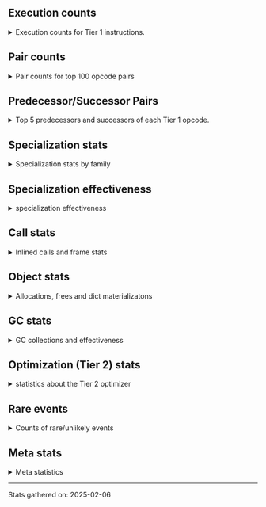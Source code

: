 ## Execution counts

<details>
<summary> Execution counts for Tier 1 instructions. </summary>


The "miss ratio" column shows the percentage of times the instruction
executed that it deoptimized. When this happens, the base unspecialized
instruction is not counted.

<table>
<thead>
<tr>
<th align="left">Name</th>
<th align="right">Base Count</th>
<th align="right">Head Count</th>
<th align="right">Change</th>
</tr>
</thead>
<tbody>
<tr>
<td align="left">BINARY_OP</td>
<td align="right">743,485</td>
<td align="right">932,516</td>
<td align="right">25.4%</td>
</tr>
<tr>
<td align="left">COMPARE_OP</td>
<td align="right">368,658</td>
<td align="right">371,594</td>
<td align="right">0.8%</td>
</tr>
<tr>
<td align="left">EXTENDED_ARG</td>
<td align="right">297,310</td>
<td align="right">299,625</td>
<td align="right">0.8%</td>
</tr>
<tr>
<td align="left">TO_BOOL_NONE</td>
<td align="right">545,920</td>
<td align="right">550,160</td>
<td align="right">0.8%</td>
</tr>
<tr>
<td align="left">STORE_SUBSCR</td>
<td align="right">107,386</td>
<td align="right">108,219</td>
<td align="right">0.8%</td>
</tr>
<tr>
<td align="left">LOAD_ATTR_METHOD_WITH_VALUES</td>
<td align="right">5,399,707</td>
<td align="right">5,441,574</td>
<td align="right">0.8%</td>
</tr>
<tr>
<td align="left">CALL_PY_EXACT_ARGS</td>
<td align="right">8,422,321</td>
<td align="right">8,487,624</td>
<td align="right">0.8%</td>
</tr>
<tr>
<td align="left">LOAD_ATTR_CLASS</td>
<td align="right">24,764</td>
<td align="right">24,956</td>
<td align="right">0.8%</td>
</tr>
<tr>
<td align="left">CALL_KW_PY</td>
<td align="right">528,302</td>
<td align="right">532,398</td>
<td align="right">0.8%</td>
</tr>
<tr>
<td align="left">CALL_KW_BOUND_METHOD</td>
<td align="right">57,784</td>
<td align="right">58,232</td>
<td align="right">0.8%</td>
</tr>
<tr>
<td align="left">CALL_KW_NON_PY</td>
<td align="right">288,923</td>
<td align="right">291,163</td>
<td align="right">0.8%</td>
</tr>
<tr>
<td align="left">LOAD_SUPER_ATTR_METHOD</td>
<td align="right">454,023</td>
<td align="right">457,543</td>
<td align="right">0.8%</td>
</tr>
<tr>
<td align="left">BINARY_OP_ADD_UNICODE</td>
<td align="right">1,469,389</td>
<td align="right">1,480,781</td>
<td align="right">0.8%</td>
</tr>
<tr>
<td align="left">CALL_BUILTIN_FAST</td>
<td align="right">1,931,670</td>
<td align="right">1,946,646</td>
<td align="right">0.8%</td>
</tr>
<tr>
<td align="left">BINARY_OP_INPLACE_ADD_UNICODE</td>
<td align="right">1,824,355</td>
<td align="right">1,838,499</td>
<td align="right">0.8%</td>
</tr>
<tr>
<td align="left">RAISE_VARARGS</td>
<td align="right">726,440</td>
<td align="right">732,072</td>
<td align="right">0.8%</td>
</tr>
<tr>
<td align="left">RERAISE</td>
<td align="right">619,125</td>
<td align="right">623,925</td>
<td align="right">0.8%</td>
</tr>
<tr>
<td align="left">DICT_MERGE</td>
<td align="right">478,790</td>
<td align="right">482,502</td>
<td align="right">0.8%</td>
</tr>
<tr>
<td align="left">IMPORT_NAME</td>
<td align="right">470,535</td>
<td align="right">474,183</td>
<td align="right">0.8%</td>
</tr>
<tr>
<td align="left">JUMP_BACKWARD_NO_INTERRUPT</td>
<td align="right">445,770</td>
<td align="right">449,226</td>
<td align="right">0.8%</td>
</tr>
<tr>
<td align="left">UNPACK_SEQUENCE_LIST</td>
<td align="right">148,590</td>
<td align="right">149,742</td>
<td align="right">0.8%</td>
</tr>
<tr>
<td align="left">LOAD_SUPER_ATTR_ATTR</td>
<td align="right">132,080</td>
<td align="right">133,104</td>
<td align="right">0.8%</td>
</tr>
<tr>
<td align="left">LIST_EXTEND</td>
<td align="right">123,825</td>
<td align="right">124,785</td>
<td align="right">0.8%</td>
</tr>
<tr>
<td align="left">IMPORT_FROM</td>
<td align="right">107,315</td>
<td align="right">108,147</td>
<td align="right">0.8%</td>
</tr>
<tr>
<td align="left">CALL_INTRINSIC_1</td>
<td align="right">82,550</td>
<td align="right">83,190</td>
<td align="right">0.8%</td>
</tr>
<tr>
<td align="left">FORMAT_SIMPLE</td>
<td align="right">66,040</td>
<td align="right">66,552</td>
<td align="right">0.8%</td>
</tr>
<tr>
<td align="left">CONVERT_VALUE</td>
<td align="right">66,040</td>
<td align="right">66,552</td>
<td align="right">0.8%</td>
</tr>
<tr>
<td align="left">CALL_BOUND_METHOD_GENERAL</td>
<td align="right">66,040</td>
<td align="right">66,552</td>
<td align="right">0.8%</td>
</tr>
<tr>
<td align="left">BUILD_STRING</td>
<td align="right">33,020</td>
<td align="right">33,276</td>
<td align="right">0.8%</td>
</tr>
<tr>
<td align="left">CALL_METHOD_DESCRIPTOR_FAST</td>
<td align="right">6,876,418</td>
<td align="right">6,929,730</td>
<td align="right">0.8%</td>
</tr>
<tr>
<td align="left">STORE_SUBSCR_DICT</td>
<td align="right">1,964,691</td>
<td align="right">1,979,923</td>
<td align="right">0.8%</td>
</tr>
<tr>
<td align="left">CALL_METHOD_DESCRIPTOR_FAST_WITH_KEYWORDS</td>
<td align="right">1,436,371</td>
<td align="right">1,447,507</td>
<td align="right">0.8%</td>
</tr>
<tr>
<td align="left">BUILD_MAP</td>
<td align="right">2,666,369</td>
<td align="right">2,687,041</td>
<td align="right">0.8%</td>
</tr>
<tr>
<td align="left">FOR_ITER_TUPLE</td>
<td align="right">2,583,819</td>
<td align="right">2,603,851</td>
<td align="right">0.8%</td>
</tr>
<tr>
<td align="left">CHECK_EXC_MATCH</td>
<td align="right">1,923,419</td>
<td align="right">1,938,331</td>
<td align="right">0.8%</td>
</tr>
<tr>
<td align="left">POP_EXCEPT</td>
<td align="right">1,923,419</td>
<td align="right">1,938,331</td>
<td align="right">0.8%</td>
</tr>
<tr>
<td align="left">PUSH_EXC_INFO</td>
<td align="right">1,923,419</td>
<td align="right">1,938,331</td>
<td align="right">0.8%</td>
</tr>
<tr>
<td align="left">SWAP</td>
<td align="right">1,370,333</td>
<td align="right">1,380,957</td>
<td align="right">0.8%</td>
</tr>
<tr>
<td align="left">CONTAINS_OP_DICT</td>
<td align="right">891,542</td>
<td align="right">898,454</td>
<td align="right">0.8%</td>
</tr>
<tr>
<td align="left">LOAD_FAST_AND_CLEAR</td>
<td align="right">363,221</td>
<td align="right">366,037</td>
<td align="right">0.8%</td>
</tr>
<tr>
<td align="left">CALL_TYPE_1</td>
<td align="right">561,343</td>
<td align="right">565,695</td>
<td align="right">0.8%</td>
</tr>
<tr>
<td align="left">BINARY_SLICE</td>
<td align="right">1,213,493</td>
<td align="right">1,222,901</td>
<td align="right">0.8%</td>
</tr>
<tr>
<td align="left">CALL_BUILTIN_FAST_WITH_KEYWORDS</td>
<td align="right">2,509,538</td>
<td align="right">2,528,994</td>
<td align="right">0.8%</td>
</tr>
<tr>
<td align="left">CALL_LIST_APPEND</td>
<td align="right">2,261,887</td>
<td align="right">2,279,423</td>
<td align="right">0.8%</td>
</tr>
<tr>
<td align="left">BUILD_LIST</td>
<td align="right">3,087,399</td>
<td align="right">3,111,335</td>
<td align="right">0.8%</td>
</tr>
<tr>
<td align="left">TO_BOOL_LIST</td>
<td align="right">1,840,885</td>
<td align="right">1,855,157</td>
<td align="right">0.8%</td>
</tr>
<tr>
<td align="left">FOR_ITER_LIST</td>
<td align="right">4,977,820</td>
<td align="right">5,016,412</td>
<td align="right">0.8%</td>
</tr>
<tr>
<td align="left">UNARY_INVERT</td>
<td align="right">536,581</td>
<td align="right">540,741</td>
<td align="right">0.8%</td>
</tr>
<tr>
<td align="left">LOAD_ATTR_METHOD_NO_DICT</td>
<td align="right">12,333,130</td>
<td align="right">12,428,746</td>
<td align="right">0.8%</td>
</tr>
<tr>
<td align="left">POP_JUMP_IF_TRUE</td>
<td align="right">9,526,401</td>
<td align="right">9,600,257</td>
<td align="right">0.8%</td>
</tr>
<tr>
<td align="left">LOAD_DEREF</td>
<td align="right">5,027,366</td>
<td align="right">5,066,342</td>
<td align="right">0.8%</td>
</tr>
<tr>
<td align="left">LOAD_ATTR_SLOT</td>
<td align="right">445,778</td>
<td align="right">449,234</td>
<td align="right">0.8%</td>
</tr>
<tr>
<td align="left">LIST_APPEND</td>
<td align="right">421,013</td>
<td align="right">424,277</td>
<td align="right">0.8%</td>
</tr>
<tr>
<td align="left">TO_BOOL_BOOL</td>
<td align="right">7,743,358</td>
<td align="right">7,803,390</td>
<td align="right">0.8%</td>
</tr>
<tr>
<td align="left">JUMP_BACKWARD_NO_JIT</td>
<td align="right">6,653,675</td>
<td align="right">6,705,259</td>
<td align="right">0.8%</td>
</tr>
<tr>
<td align="left">LOAD_GLOBAL_BUILTIN</td>
<td align="right">13,059,715</td>
<td align="right">13,160,963</td>
<td align="right">0.8%</td>
</tr>
<tr>
<td align="left">LOAD_CONST_MORTAL</td>
<td align="right">3,731,360</td>
<td align="right">3,760,288</td>
<td align="right">0.8%</td>
</tr>
<tr>
<td align="left">BINARY_OP_EXTEND</td>
<td align="right">2,360,994</td>
<td align="right">2,379,298</td>
<td align="right">0.8%</td>
</tr>
<tr>
<td align="left">TO_BOOL_INT</td>
<td align="right">2,443,548</td>
<td align="right">2,462,492</td>
<td align="right">0.8%</td>
</tr>
<tr>
<td align="left">COPY</td>
<td align="right">998,883</td>
<td align="right">1,006,627</td>
<td align="right">0.8%</td>
</tr>
<tr>
<td align="left">GET_ITER</td>
<td align="right">3,673,582</td>
<td align="right">3,702,062</td>
<td align="right">0.8%</td>
</tr>
<tr>
<td align="left">CONTAINS_OP</td>
<td align="right">2,370,289</td>
<td align="right">2,388,665</td>
<td align="right">0.8%</td>
</tr>
<tr>
<td align="left">POP_JUMP_IF_NONE</td>
<td align="right">850,291</td>
<td align="right">856,883</td>
<td align="right">0.8%</td>
</tr>
<tr>
<td align="left">CALL_ISINSTANCE</td>
<td align="right">2,039,049</td>
<td align="right">2,054,857</td>
<td align="right">0.8%</td>
</tr>
<tr>
<td align="left">LOAD_FAST_LOAD_FAST</td>
<td align="right">16,469,292</td>
<td align="right">16,596,972</td>
<td align="right">0.8%</td>
</tr>
<tr>
<td align="left">INTERPRETER_EXIT</td>
<td align="right">998,890</td>
<td align="right">1,006,634</td>
<td align="right">0.8%</td>
</tr>
<tr>
<td align="left">LOAD_ATTR_MODULE</td>
<td align="right">6,158,447</td>
<td align="right">6,206,191</td>
<td align="right">0.8%</td>
</tr>
<tr>
<td align="left">NOP</td>
<td align="right">3,995,563</td>
<td align="right">4,026,539</td>
<td align="right">0.8%</td>
</tr>
<tr>
<td align="left">LOAD_FAST</td>
<td align="right">85,004,881</td>
<td align="right">85,663,889</td>
<td align="right">0.8%</td>
</tr>
<tr>
<td align="left">POP_JUMP_IF_FALSE</td>
<td align="right">16,617,944</td>
<td align="right">16,746,776</td>
<td align="right">0.8%</td>
</tr>
<tr>
<td align="left">STORE_FAST_LOAD_FAST</td>
<td align="right">206,383</td>
<td align="right">207,983</td>
<td align="right">0.8%</td>
</tr>
<tr>
<td align="left">COPY_FREE_VARS</td>
<td align="right">1,799,661</td>
<td align="right">1,813,613</td>
<td align="right">0.8%</td>
</tr>
<tr>
<td align="left">UNPACK_SEQUENCE_TUPLE</td>
<td align="right">247,660</td>
<td align="right">249,580</td>
<td align="right">0.8%</td>
</tr>
<tr>
<td align="left">CALL_PY_GENERAL</td>
<td align="right">1,783,155</td>
<td align="right">1,796,979</td>
<td align="right">0.8%</td>
</tr>
<tr>
<td align="left">LOAD_CONST_IMMORTAL</td>
<td align="right">20,093,564</td>
<td align="right">20,249,340</td>
<td align="right">0.8%</td>
</tr>
<tr>
<td align="left">LOAD_GLOBAL_MODULE</td>
<td align="right">13,101,345</td>
<td align="right">13,202,913</td>
<td align="right">0.8%</td>
</tr>
<tr>
<td align="left">COMPARE_OP_INT</td>
<td align="right">2,096,876</td>
<td align="right">2,113,132</td>
<td align="right">0.8%</td>
</tr>
<tr>
<td align="left">RESUME_CHECK</td>
<td align="right">12,944,498</td>
<td align="right">13,044,850</td>
<td align="right">0.8%</td>
</tr>
<tr>
<td align="left">STORE_FAST</td>
<td align="right">27,490,576</td>
<td align="right">27,703,696</td>
<td align="right">0.8%</td>
</tr>
<tr>
<td align="left">POP_JUMP_IF_NOT_NONE</td>
<td align="right">1,989,562</td>
<td align="right">2,004,986</td>
<td align="right">0.8%</td>
</tr>
<tr>
<td align="left">BINARY_OP_MULTIPLY_INT</td>
<td align="right">148,598</td>
<td align="right">149,750</td>
<td align="right">0.8%</td>
</tr>
<tr>
<td align="left">RETURN_VALUE</td>
<td align="right">12,391,438</td>
<td align="right">12,487,502</td>
<td align="right">0.8%</td>
</tr>
<tr>
<td align="left">POP_ITER</td>
<td align="right">3,046,268</td>
<td align="right">3,069,884</td>
<td align="right">0.8%</td>
</tr>
<tr>
<td align="left">LOAD_SMALL_INT</td>
<td align="right">6,249,409</td>
<td align="right">6,297,857</td>
<td align="right">0.8%</td>
</tr>
<tr>
<td align="left">MAKE_CELL</td>
<td align="right">1,139,261</td>
<td align="right">1,148,093</td>
<td align="right">0.8%</td>
</tr>
<tr>
<td align="left">EXIT_INIT_CHECK</td>
<td align="right">173,366</td>
<td align="right">174,710</td>
<td align="right">0.8%</td>
</tr>
<tr>
<td align="left">CALL_ALLOC_AND_ENTER_INIT</td>
<td align="right">173,366</td>
<td align="right">174,710</td>
<td align="right">0.8%</td>
</tr>
<tr>
<td align="left">POP_TOP</td>
<td align="right">7,141,070</td>
<td align="right">7,196,430</td>
<td align="right">0.8%</td>
</tr>
<tr>
<td align="left">BINARY_OP_ADD_INT</td>
<td align="right">627,428</td>
<td align="right">632,292</td>
<td align="right">0.8%</td>
</tr>
<tr>
<td align="left">CALL_METHOD_DESCRIPTOR_O</td>
<td align="right">875,100</td>
<td align="right">881,884</td>
<td align="right">0.8%</td>
</tr>
<tr>
<td align="left">STORE_DEREF</td>
<td align="right">883,356</td>
<td align="right">890,204</td>
<td align="right">0.8%</td>
</tr>
<tr>
<td align="left">BUILD_TUPLE</td>
<td align="right">2,377,634</td>
<td align="right">2,396,066</td>
<td align="right">0.8%</td>
</tr>
<tr>
<td align="left">LOAD_ATTR_INSTANCE_VALUE</td>
<td align="right">15,246,166</td>
<td align="right">15,364,358</td>
<td align="right">0.8%</td>
</tr>
<tr>
<td align="left">CONTAINS_OP_SET</td>
<td align="right">404,529</td>
<td align="right">407,665</td>
<td align="right">0.8%</td>
</tr>
<tr>
<td align="left">CALL_LEN</td>
<td align="right">924,641</td>
<td align="right">931,809</td>
<td align="right">0.8%</td>
</tr>
<tr>
<td align="left">JUMP_FORWARD</td>
<td align="right">1,296,149</td>
<td align="right">1,306,197</td>
<td align="right">0.8%</td>
</tr>
<tr>
<td align="left">FOR_ITER_RANGE</td>
<td align="right">908,139</td>
<td align="right">915,179</td>
<td align="right">0.8%</td>
</tr>
<tr>
<td align="left">CALL_METHOD_DESCRIPTOR_NOARGS</td>
<td align="right">619,196</td>
<td align="right">623,996</td>
<td align="right">0.8%</td>
</tr>
<tr>
<td align="left">STORE_FAST_STORE_FAST</td>
<td align="right">1,263,160</td>
<td align="right">1,272,952</td>
<td align="right">0.8%</td>
</tr>
<tr>
<td align="left">PUSH_NULL</td>
<td align="right">4,879,353</td>
<td align="right">4,917,177</td>
<td align="right">0.8%</td>
</tr>
<tr>
<td align="left">BINARY_OP_SUBTRACT_INT</td>
<td align="right">297,220</td>
<td align="right">299,524</td>
<td align="right">0.8%</td>
</tr>
<tr>
<td align="left">FOR_ITER</td>
<td align="right">1,387,427</td>
<td align="right">1,398,182</td>
<td align="right">0.8%</td>
</tr>
<tr>
<td align="left">CALL_FUNCTION_EX</td>
<td align="right">487,116</td>
<td align="right">490,892</td>
<td align="right">0.8%</td>
</tr>
<tr>
<td align="left">CALL_BUILTIN_O</td>
<td align="right">495,375</td>
<td align="right">499,215</td>
<td align="right">0.8%</td>
</tr>
<tr>
<td align="left">UNPACK_SEQUENCE_TWO_TUPLE</td>
<td align="right">759,591</td>
<td align="right">765,479</td>
<td align="right">0.8%</td>
</tr>
<tr>
<td align="left">STORE_ATTR_INSTANCE_VALUE</td>
<td align="right">6,999,774</td>
<td align="right">7,054,033</td>
<td align="right">0.8%</td>
</tr>
<tr>
<td align="left">SET_FUNCTION_ATTRIBUTE</td>
<td align="right">388,056</td>
<td align="right">391,064</td>
<td align="right">0.8%</td>
</tr>
<tr>
<td align="left">IS_OP</td>
<td align="right">1,032,064</td>
<td align="right">1,040,064</td>
<td align="right">0.8%</td>
</tr>
<tr>
<td align="left">MAKE_FUNCTION</td>
<td align="right">338,526</td>
<td align="right">341,150</td>
<td align="right">0.8%</td>
</tr>
<tr>
<td align="left">CALL_BOUND_METHOD_EXACT_ARGS</td>
<td align="right">189,909</td>
<td align="right">191,381</td>
<td align="right">0.8%</td>
</tr>
<tr>
<td align="left">CALL_NON_PY_GENERAL</td>
<td align="right">1,304,639</td>
<td align="right">1,314,751</td>
<td align="right">0.8%</td>
</tr>
<tr>
<td align="left">TO_BOOL_STR</td>
<td align="right">2,577,854</td>
<td align="right">2,597,831</td>
<td align="right">0.8%</td>
</tr>
<tr>
<td align="left">LOAD_ATTR</td>
<td align="right">1,242,372</td>
<td align="right">1,251,996</td>
<td align="right">0.8%</td>
</tr>
<tr>
<td align="left">CALL_BUILTIN_CLASS</td>
<td align="right">1,494,231</td>
<td align="right">1,505,806</td>
<td align="right">0.8%</td>
</tr>
<tr>
<td align="left">TO_BOOL</td>
<td align="right">239,760</td>
<td align="right">241,616</td>
<td align="right">0.8%</td>
</tr>
<tr>
<td align="left">COMPARE_OP_STR</td>
<td align="right">1,689,402</td>
<td align="right">1,702,428</td>
<td align="right">0.8%</td>
</tr>
<tr>
<td align="left">BINARY_SUBSCR_DICT</td>
<td align="right">2,047,245</td>
<td align="right"></td>
<td align="right"></td>
</tr>
<tr>
<td align="left">BINARY_SUBSCR_STR_INT</td>
<td align="right">899,829</td>
<td align="right"></td>
<td align="right"></td>
</tr>
<tr>
<td align="left">BINARY_SUBSCR_GETITEM</td>
<td align="right">726,468</td>
<td align="right"></td>
<td align="right"></td>
</tr>
<tr>
<td align="left">BINARY_SUBSCR_LIST_INT</td>
<td align="right">272,461</td>
<td align="right"></td>
<td align="right"></td>
</tr>
<tr>
<td align="left">BINARY_SUBSCR</td>
<td align="right">181,860</td>
<td align="right"></td>
<td align="right"></td>
</tr>
<tr>
<td align="left">BINARY_SUBSCR_TUPLE_INT</td>
<td align="right">82,668</td>
<td align="right"></td>
<td align="right"></td>
</tr>
<tr>
<td align="left">CALL</td>
<td align="right">437</td>
<td align="right">437</td>
<td align="right">0.0%</td>
</tr>
<tr>
<td align="left">LOAD_GLOBAL</td>
<td align="right">194</td>
<td align="right">194</td>
<td align="right">0.0%</td>
</tr>
<tr>
<td align="left">LOAD_CONST</td>
<td align="right">136</td>
<td align="right">136</td>
<td align="right">0.0%</td>
</tr>
<tr>
<td align="left">BINARY_OP_SUBTRACT_FLOAT</td>
<td align="right">69</td>
<td align="right">69</td>
<td align="right">0.0%</td>
</tr>
<tr>
<td align="left">CALL_KW</td>
<td align="right">47</td>
<td align="right">47</td>
<td align="right">0.0%</td>
</tr>
<tr>
<td align="left">UNPACK_SEQUENCE</td>
<td align="right">36</td>
<td align="right">36</td>
<td align="right">0.0%</td>
</tr>
<tr>
<td align="left">STORE_ATTR</td>
<td align="right">34</td>
<td align="right">34</td>
<td align="right">0.0%</td>
</tr>
<tr>
<td align="left">RESUME</td>
<td align="right">20</td>
<td align="right">20</td>
<td align="right">0.0%</td>
</tr>
<tr>
<td align="left">JUMP_BACKWARD</td>
<td align="right">15</td>
<td align="right">15</td>
<td align="right">0.0%</td>
</tr>
<tr>
<td align="left">STORE_SUBSCR_LIST_INT</td>
<td align="right">10</td>
<td align="right">10</td>
<td align="right">0.0%</td>
</tr>
<tr>
<td align="left">LOAD_ATTR_PROPERTY</td>
<td align="right">8</td>
<td align="right">8</td>
<td align="right">0.0%</td>
</tr>
<tr>
<td align="left">LOAD_SUPER_ATTR</td>
<td align="right">7</td>
<td align="right">7</td>
<td align="right">0.0%</td>
</tr>
<tr>
<td align="left">UNARY_NOT</td>
<td align="right">6</td>
<td align="right">6</td>
<td align="right">0.0%</td>
</tr>
<tr>
<td align="left">LOAD_ATTR_CLASS_WITH_METACLASS_CHECK</td>
<td align="right">6</td>
<td align="right">6</td>
<td align="right">0.0%</td>
</tr>
<tr>
<td align="left">CALL_TUPLE_1</td>
<td align="right">2</td>
<td align="right">2</td>
<td align="right">0.0%</td>
</tr>
<tr>
<td align="left">UNARY_NEGATIVE</td>
<td align="right">1</td>
<td align="right">1</td>
<td align="right">0.0%</td>
</tr>
<tr>
<td align="left">BINARY_OP_SUBSCR_DICT</td>
<td align="right"></td>
<td align="right">2,063,117</td>
<td align="right"></td>
</tr>
<tr>
<td align="left">BINARY_OP_SUBSCR_STR_INT</td>
<td align="right"></td>
<td align="right">906,805</td>
<td align="right"></td>
</tr>
<tr>
<td align="left">BINARY_OP_SUBSCR_GETITEM</td>
<td align="right"></td>
<td align="right">732,100</td>
<td align="right"></td>
</tr>
<tr>
<td align="left">BINARY_OP_SUBSCR_LIST_INT</td>
<td align="right"></td>
<td align="right">274,573</td>
<td align="right"></td>
</tr>
<tr>
<td align="left">BINARY_OP_SUBSCR_TUPLE_INT</td>
<td align="right"></td>
<td align="right">83,308</td>
<td align="right"></td>
</tr>
</tbody>
</table>


</details>

## Pair counts

<details>
<summary> Pair counts for top 100 opcode pairs </summary>


Pairs of specialized operations that deoptimize and are then followed by
the corresponding unspecialized instruction are not counted as pairs.

Not included in comparative output.


</details>

## Predecessor/Successor Pairs

<details>
<summary> Top 5 predecessors and successors of each Tier 1 opcode. </summary>


This does not include the unspecialized instructions that occur after a
specialized instruction deoptimizes.

Not included in comparative output.


</details>

## Specialization stats

<details>
<summary> Specialization stats by family </summary>

### BINARY_OP

<details>
<summary> specialization stats for BINARY_OP family </summary>

<table>
<thead>
<tr>
<th align="left">Kind</th>
<th align="right">Base Count</th>
<th align="right">Base Ratio</th>
<th align="right">Head Count</th>
<th align="right">Head Ratio</th>
<th align="right">Change</th>
</tr>
</thead>
<tbody>
<tr>
<td align="left">
hit
<details>
<summary>ⓘ</summary>

Specialized instructions that complete.
</details>
</td>
<td align="right">6,728,053</td>
<td align="right">90.0%</td>
<td align="right">10,840,108</td>
<td align="right">92.1%</td>
<td align="right">61.1%</td>
</tr>
<tr>
<td align="left">
deferred
<details>
<summary>ⓘ</summary>

Lists the number of "deferred" (i.e. not specialized) instructions executed.
</details>
</td>
<td align="right">742,960</td>
<td align="right">9.9%</td>
<td align="right">931,758</td>
<td align="right">7.9%</td>
<td align="right">25.4%</td>
</tr>
<tr>
<td align="left">
miss
<details>
<summary>ⓘ</summary>

Specialized instructions that deopt.
</details>
</td>
<td align="right"></td>
<td align="right"></td>
<td align="right">8</td>
<td align="right">0.0%</td>
<td align="right"></td>
</tr>
</tbody>
</table>

<table>
<thead>
<tr>
<th align="left">Success</th>
<th align="right">Base Count</th>
<th align="right">Base Ratio</th>
<th align="right">Head Count</th>
<th align="right">Head Ratio</th>
<th align="right">Change</th>
</tr>
</thead>
<tbody>
<tr>
<td align="left">Success</td>
<td align="right">28</td>
<td align="right">5.3%</td>
<td align="right">60</td>
<td align="right">7.9%</td>
<td align="right">114.3%</td>
</tr>
<tr>
<td align="left">Failure</td>
<td align="right">497</td>
<td align="right">94.7%</td>
<td align="right">698</td>
<td align="right">92.1%</td>
<td align="right">40.4%</td>
</tr>
</tbody>
</table>

<table>
<thead>
<tr>
<th align="left">Failure kind</th>
<th align="right">Base Count</th>
<th align="right">Base Ratio</th>
<th align="right">Head Count</th>
<th align="right">Head Ratio</th>
<th align="right">Change</th>
</tr>
</thead>
<tbody>
<tr>
<td align="left">multiply different types</td>
<td align="right">96</td>
<td align="right">19.3%</td>
<td align="right">97</td>
<td align="right">13.9%</td>
<td align="right">1.0%</td>
</tr>
<tr>
<td align="left">remainder</td>
<td align="right">401</td>
<td align="right">80.7%</td>
<td align="right">402</td>
<td align="right">57.6%</td>
<td align="right">0.2%</td>
</tr>
<tr>
<td align="left">subscr list slice</td>
<td align="right"></td>
<td align="right"></td>
<td align="right">101</td>
<td align="right">14.5%</td>
<td align="right"></td>
</tr>
<tr>
<td align="left">subscr string slice</td>
<td align="right"></td>
<td align="right"></td>
<td align="right">98</td>
<td align="right">14.0%</td>
<td align="right"></td>
</tr>
</tbody>
</table>


</details>

### BINARY_SLICE

<details>
<summary> specialization stats for BINARY_SLICE family </summary>

<table>
<thead>
<tr>
<th align="left">Kind</th>
<th align="right">Base Count</th>
<th align="right">Base Ratio</th>
<th align="right">Head Count</th>
<th align="right">Head Ratio</th>
<th align="right">Change</th>
</tr>
</thead>
<tbody>
<tr>
<td align="left">
deferred
<details>
<summary>ⓘ</summary>

Lists the number of "deferred" (i.e. not specialized) instructions executed.
</details>
</td>
<td align="right">1,213,493</td>
<td align="right">100.0%</td>
<td align="right">1,222,901</td>
<td align="right">100.0%</td>
<td align="right">0.8%</td>
</tr>
</tbody>
</table>


</details>

### CALL

<details>
<summary> specialization stats for CALL family </summary>

<table>
<thead>
<tr>
<th align="left">Kind</th>
<th align="right">Base Count</th>
<th align="right">Base Ratio</th>
<th align="right">Head Count</th>
<th align="right">Head Ratio</th>
<th align="right">Change</th>
</tr>
</thead>
<tbody>
<tr>
<td align="left">
hit
<details>
<summary>ⓘ</summary>

Specialized instructions that complete.
</details>
</td>
<td align="right">30,902,195</td>
<td align="right">99.7%</td>
<td align="right">31,141,777</td>
<td align="right">99.7%</td>
<td align="right">0.8%</td>
</tr>
<tr>
<td align="left">
miss
<details>
<summary>ⓘ</summary>

Specialized instructions that deopt.
</details>
</td>
<td align="right">98,131</td>
<td align="right">0.3%</td>
<td align="right">98,883</td>
<td align="right">0.3%</td>
<td align="right">0.8%</td>
</tr>
<tr>
<td align="left">
deferred
<details>
<summary>ⓘ</summary>

Lists the number of "deferred" (i.e. not specialized) instructions executed.
</details>
</td>
<td align="right">96,350</td>
<td align="right">0.3%</td>
<td align="right">97,088</td>
<td align="right">0.3%</td>
<td align="right">0.8%</td>
</tr>
</tbody>
</table>

<table>
<thead>
<tr>
<th align="left">Success</th>
<th align="right">Base Count</th>
<th align="right">Base Ratio</th>
<th align="right">Head Count</th>
<th align="right">Head Ratio</th>
<th align="right">Change</th>
</tr>
</thead>
<tbody>
<tr>
<td align="left">Success</td>
<td align="right">2,218</td>
<td align="right">100.0%</td>
<td align="right">2,232</td>
<td align="right">100.0%</td>
<td align="right">0.6%</td>
</tr>
<tr>
<td align="left">Failure</td>
<td align="right">0</td>
<td align="right">0.0%</td>
<td align="right">0</td>
<td align="right">0.0%</td>
<td align="right"></td>
</tr>
</tbody>
</table>

<table>
<thead>
<tr>
<th align="left">Failure kind</th>
<th align="right">Base Count</th>
<th align="right">Base Ratio</th>
<th align="right">Head Count</th>
<th align="right">Head Ratio</th>
<th align="right">Change</th>
</tr>
</thead>
<tbody>
<tr>
<td align="left">init not simple</td>
<td align="right">1</td>
<td align="right">1 / 0 !!</td>
<td align="right">1</td>
<td align="right">1 / 0 !!</td>
<td align="right">0.0%</td>
</tr>
</tbody>
</table>


</details>

### CALL_KW

<details>
<summary> specialization stats for CALL_KW family </summary>

<table>
<thead>
<tr>
<th align="left">Kind</th>
<th align="right">Base Count</th>
<th align="right">Base Ratio</th>
<th align="right">Head Count</th>
<th align="right">Head Ratio</th>
<th align="right">Change</th>
</tr>
</thead>
<tbody>
<tr>
<td align="left">
deferred
<details>
<summary>ⓘ</summary>

Lists the number of "deferred" (i.e. not specialized) instructions executed.
</details>
</td>
<td align="right">21</td>
<td align="right">44.7%</td>
<td align="right">21</td>
<td align="right">44.7%</td>
<td align="right">0.0%</td>
</tr>
</tbody>
</table>

<table>
<thead>
<tr>
<th align="left">Success</th>
<th align="right">Base Count</th>
<th align="right">Base Ratio</th>
<th align="right">Head Count</th>
<th align="right">Head Ratio</th>
<th align="right">Change</th>
</tr>
</thead>
<tbody>
<tr>
<td align="left">Success</td>
<td align="right">26</td>
<td align="right">100.0%</td>
<td align="right">26</td>
<td align="right">100.0%</td>
<td align="right">0.0%</td>
</tr>
<tr>
<td align="left">Failure</td>
<td align="right">0</td>
<td align="right">0.0%</td>
<td align="right">0</td>
<td align="right">0.0%</td>
<td align="right"></td>
</tr>
</tbody>
</table>


</details>

### COMPARE_OP

<details>
<summary> specialization stats for COMPARE_OP family </summary>

<table>
<thead>
<tr>
<th align="left">Kind</th>
<th align="right">Base Count</th>
<th align="right">Base Ratio</th>
<th align="right">Head Count</th>
<th align="right">Head Ratio</th>
<th align="right">Change</th>
</tr>
</thead>
<tbody>
<tr>
<td align="left">
deferred
<details>
<summary>ⓘ</summary>

Lists the number of "deferred" (i.e. not specialized) instructions executed.
</details>
</td>
<td align="right">354,347</td>
<td align="right">8.5%</td>
<td align="right">357,168</td>
<td align="right">8.5%</td>
<td align="right">0.8%</td>
</tr>
<tr>
<td align="left">
hit
<details>
<summary>ⓘ</summary>

Specialized instructions that complete.
</details>
</td>
<td align="right">3,534,594</td>
<td align="right">85.1%</td>
<td align="right">3,561,975</td>
<td align="right">85.1%</td>
<td align="right">0.8%</td>
</tr>
<tr>
<td align="left">
miss
<details>
<summary>ⓘ</summary>

Specialized instructions that deopt.
</details>
</td>
<td align="right">251,684</td>
<td align="right">6.1%</td>
<td align="right">253,585</td>
<td align="right">6.1%</td>
<td align="right">0.8%</td>
</tr>
</tbody>
</table>

<table>
<thead>
<tr>
<th align="left">Success</th>
<th align="right">Base Count</th>
<th align="right">Base Ratio</th>
<th align="right">Head Count</th>
<th align="right">Head Ratio</th>
<th align="right">Change</th>
</tr>
</thead>
<tbody>
<tr>
<td align="left">Success</td>
<td align="right">4,701</td>
<td align="right">24.8%</td>
<td align="right">4,741</td>
<td align="right">24.8%</td>
<td align="right">0.9%</td>
</tr>
<tr>
<td align="left">Failure</td>
<td align="right">14,275</td>
<td align="right">75.2%</td>
<td align="right">14,389</td>
<td align="right">75.2%</td>
<td align="right">0.8%</td>
</tr>
</tbody>
</table>

<table>
<thead>
<tr>
<th align="left">Failure kind</th>
<th align="right">Base Count</th>
<th align="right">Base Ratio</th>
<th align="right">Head Count</th>
<th align="right">Head Ratio</th>
<th align="right">Change</th>
</tr>
</thead>
<tbody>
<tr>
<td align="left">different types</td>
<td align="right">14,275</td>
<td align="right">100.0%</td>
<td align="right">14,389</td>
<td align="right">100.0%</td>
<td align="right">0.8%</td>
</tr>
</tbody>
</table>


</details>

### CONTAINS_OP

<details>
<summary> specialization stats for CONTAINS_OP family </summary>

<table>
<thead>
<tr>
<th align="left">Kind</th>
<th align="right">Base Count</th>
<th align="right">Base Ratio</th>
<th align="right">Head Count</th>
<th align="right">Head Ratio</th>
<th align="right">Change</th>
</tr>
</thead>
<tbody>
<tr>
<td align="left">
deferred
<details>
<summary>ⓘ</summary>

Lists the number of "deferred" (i.e. not specialized) instructions executed.
</details>
</td>
<td align="right">2,369,225</td>
<td align="right">64.6%</td>
<td align="right">2,387,593</td>
<td align="right">64.6%</td>
<td align="right">0.8%</td>
</tr>
<tr>
<td align="left">
hit
<details>
<summary>ⓘ</summary>

Specialized instructions that complete.
</details>
</td>
<td align="right">1,296,071</td>
<td align="right">35.4%</td>
<td align="right">1,306,119</td>
<td align="right">35.4%</td>
<td align="right">0.8%</td>
</tr>
</tbody>
</table>

<table>
<thead>
<tr>
<th align="left">Success</th>
<th align="right">Base Count</th>
<th align="right">Base Ratio</th>
<th align="right">Head Count</th>
<th align="right">Head Ratio</th>
<th align="right">Change</th>
</tr>
</thead>
<tbody>
<tr>
<td align="left">Failure</td>
<td align="right">1,056</td>
<td align="right">99.2%</td>
<td align="right">1,064</td>
<td align="right">99.3%</td>
<td align="right">0.8%</td>
</tr>
<tr>
<td align="left">Success</td>
<td align="right">8</td>
<td align="right">0.8%</td>
<td align="right">8</td>
<td align="right">0.7%</td>
<td align="right">0.0%</td>
</tr>
</tbody>
</table>

<table>
<thead>
<tr>
<th align="left">Failure kind</th>
<th align="right">Base Count</th>
<th align="right">Base Ratio</th>
<th align="right">Head Count</th>
<th align="right">Head Ratio</th>
<th align="right">Change</th>
</tr>
</thead>
<tbody>
<tr>
<td align="left">list</td>
<td align="right">186</td>
<td align="right">17.6%</td>
<td align="right">188</td>
<td align="right">17.7%</td>
<td align="right">1.1%</td>
</tr>
<tr>
<td align="left">str</td>
<td align="right">774</td>
<td align="right">73.3%</td>
<td align="right">780</td>
<td align="right">73.3%</td>
<td align="right">0.8%</td>
</tr>
<tr>
<td align="left">tuple</td>
<td align="right">96</td>
<td align="right">9.1%</td>
<td align="right">96</td>
<td align="right">9.0%</td>
<td align="right">0.0%</td>
</tr>
</tbody>
</table>


</details>

### FOR_ITER

<details>
<summary> specialization stats for FOR_ITER family </summary>

<table>
<thead>
<tr>
<th align="left">Kind</th>
<th align="right">Base Count</th>
<th align="right">Base Ratio</th>
<th align="right">Head Count</th>
<th align="right">Head Ratio</th>
<th align="right">Change</th>
</tr>
</thead>
<tbody>
<tr>
<td align="left">
hit
<details>
<summary>ⓘ</summary>

Specialized instructions that complete.
</details>
</td>
<td align="right">8,469,762</td>
<td align="right">85.9%</td>
<td align="right">8,535,426</td>
<td align="right">85.9%</td>
<td align="right">0.8%</td>
</tr>
<tr>
<td align="left">
deferred
<details>
<summary>ⓘ</summary>

Lists the number of "deferred" (i.e. not specialized) instructions executed.
</details>
</td>
<td align="right">1,386,922</td>
<td align="right">14.1%</td>
<td align="right">1,397,674</td>
<td align="right">14.1%</td>
<td align="right">0.8%</td>
</tr>
<tr>
<td align="left">
miss
<details>
<summary>ⓘ</summary>

Specialized instructions that deopt.
</details>
</td>
<td align="right">16</td>
<td align="right">0.0%</td>
<td align="right">16</td>
<td align="right">0.0%</td>
<td align="right">0.0%</td>
</tr>
</tbody>
</table>

<table>
<thead>
<tr>
<th align="left">Success</th>
<th align="right">Base Count</th>
<th align="right">Base Ratio</th>
<th align="right">Head Count</th>
<th align="right">Head Ratio</th>
<th align="right">Change</th>
</tr>
</thead>
<tbody>
<tr>
<td align="left">Failure</td>
<td align="right">496</td>
<td align="right">98.2%</td>
<td align="right">499</td>
<td align="right">98.2%</td>
<td align="right">0.6%</td>
</tr>
<tr>
<td align="left">Success</td>
<td align="right">9</td>
<td align="right">1.8%</td>
<td align="right">9</td>
<td align="right">1.8%</td>
<td align="right">0.0%</td>
</tr>
</tbody>
</table>

<table>
<thead>
<tr>
<th align="left">Failure kind</th>
<th align="right">Base Count</th>
<th align="right">Base Ratio</th>
<th align="right">Head Count</th>
<th align="right">Head Ratio</th>
<th align="right">Change</th>
</tr>
</thead>
<tbody>
<tr>
<td align="left">zip</td>
<td align="right">51</td>
<td align="right">10.3%</td>
<td align="right">52</td>
<td align="right">10.4%</td>
<td align="right">2.0%</td>
</tr>
<tr>
<td align="left">enumerate</td>
<td align="right">164</td>
<td align="right">33.1%</td>
<td align="right">166</td>
<td align="right">33.3%</td>
<td align="right">1.2%</td>
</tr>
<tr>
<td align="left">dict keys</td>
<td align="right">227</td>
<td align="right">45.8%</td>
<td align="right">227</td>
<td align="right">45.5%</td>
<td align="right">0.0%</td>
</tr>
<tr>
<td align="left">dict items</td>
<td align="right">52</td>
<td align="right">10.5%</td>
<td align="right">52</td>
<td align="right">10.4%</td>
<td align="right">0.0%</td>
</tr>
<tr>
<td align="left">dict values</td>
<td align="right">2</td>
<td align="right">0.4%</td>
<td align="right">2</td>
<td align="right">0.4%</td>
<td align="right">0.0%</td>
</tr>
</tbody>
</table>


</details>

### LOAD_ATTR

<details>
<summary> specialization stats for LOAD_ATTR family </summary>

<table>
<thead>
<tr>
<th align="left">Kind</th>
<th align="right">Base Count</th>
<th align="right">Base Ratio</th>
<th align="right">Head Count</th>
<th align="right">Head Ratio</th>
<th align="right">Change</th>
</tr>
</thead>
<tbody>
<tr>
<td align="left">
miss
<details>
<summary>ⓘ</summary>

Specialized instructions that deopt.
</details>
</td>
<td align="right">6,529,775</td>
<td align="right">16.0%</td>
<td align="right">6,580,416</td>
<td align="right">16.0%</td>
<td align="right">0.8%</td>
</tr>
<tr>
<td align="left">
hit
<details>
<summary>ⓘ</summary>

Specialized instructions that complete.
</details>
</td>
<td align="right">33,078,231</td>
<td align="right">81.0%</td>
<td align="right">33,334,657</td>
<td align="right">81.0%</td>
<td align="right">0.8%</td>
</tr>
<tr>
<td align="left">
deferred
<details>
<summary>ⓘ</summary>

Lists the number of "deferred" (i.e. not specialized) instructions executed.
</details>
</td>
<td align="right">1,238,476</td>
<td align="right">3.0%</td>
<td align="right">1,248,076</td>
<td align="right">3.0%</td>
<td align="right">0.8%</td>
</tr>
</tbody>
</table>

<table>
<thead>
<tr>
<th align="left">Success</th>
<th align="right">Base Count</th>
<th align="right">Base Ratio</th>
<th align="right">Head Count</th>
<th align="right">Head Ratio</th>
<th align="right">Change</th>
</tr>
</thead>
<tbody>
<tr>
<td align="left">Success</td>
<td align="right">123,588</td>
<td align="right">99.4%</td>
<td align="right">124,543</td>
<td align="right">99.4%</td>
<td align="right">0.8%</td>
</tr>
<tr>
<td align="left">Failure</td>
<td align="right">700</td>
<td align="right">0.6%</td>
<td align="right">702</td>
<td align="right">0.6%</td>
<td align="right">0.3%</td>
</tr>
</tbody>
</table>

<table>
<thead>
<tr>
<th align="left">Failure kind</th>
<th align="right">Base Count</th>
<th align="right">Base Ratio</th>
<th align="right">Head Count</th>
<th align="right">Head Ratio</th>
<th align="right">Change</th>
</tr>
</thead>
<tbody>
<tr>
<td align="left">method</td>
<td align="right">392</td>
<td align="right">56.0%</td>
<td align="right">394</td>
<td align="right">56.1%</td>
<td align="right">0.5%</td>
</tr>
<tr>
<td align="left">overridden</td>
<td align="right">49</td>
<td align="right">7.0%</td>
<td align="right">49</td>
<td align="right">7.0%</td>
<td align="right">0.0%</td>
</tr>
<tr>
<td align="left">mutable class</td>
<td align="right">47</td>
<td align="right">6.7%</td>
<td align="right">47</td>
<td align="right">6.7%</td>
<td align="right">0.0%</td>
</tr>
<tr>
<td align="left">not managed dict</td>
<td align="right">47</td>
<td align="right">6.7%</td>
<td align="right">47</td>
<td align="right">6.7%</td>
<td align="right">0.0%</td>
</tr>
<tr>
<td align="left">module attr not found</td>
<td align="right">47</td>
<td align="right">6.7%</td>
<td align="right">47</td>
<td align="right">6.7%</td>
<td align="right">0.0%</td>
</tr>
</tbody>
</table>


</details>

### LOAD_GLOBAL

<details>
<summary> specialization stats for LOAD_GLOBAL family </summary>

<table>
<thead>
<tr>
<th align="left">Kind</th>
<th align="right">Base Count</th>
<th align="right">Base Ratio</th>
<th align="right">Head Count</th>
<th align="right">Head Ratio</th>
<th align="right">Change</th>
</tr>
</thead>
<tbody>
<tr>
<td align="left">
hit
<details>
<summary>ⓘ</summary>

Specialized instructions that complete.
</details>
</td>
<td align="right">26,161,024</td>
<td align="right">100.0%</td>
<td align="right">26,363,840</td>
<td align="right">100.0%</td>
<td align="right">0.8%</td>
</tr>
<tr>
<td align="left">
deferred
<details>
<summary>ⓘ</summary>

Lists the number of "deferred" (i.e. not specialized) instructions executed.
</details>
</td>
<td align="right">26</td>
<td align="right">0.0%</td>
<td align="right">26</td>
<td align="right">0.0%</td>
<td align="right">0.0%</td>
</tr>
<tr>
<td align="left">
deopt
<details>
<summary>ⓘ</summary>

Specialized instructions that deopt.
</details>
</td>
<td align="right">36</td>
<td align="right">0.0%</td>
<td align="right">36</td>
<td align="right">0.0%</td>
<td align="right">0.0%</td>
</tr>
<tr>
<td align="left">
miss
<details>
<summary>ⓘ</summary>

Specialized instructions that deopt.
</details>
</td>
<td align="right">36</td>
<td align="right">0.0%</td>
<td align="right">36</td>
<td align="right">0.0%</td>
<td align="right">0.0%</td>
</tr>
</tbody>
</table>

<table>
<thead>
<tr>
<th align="left">Success</th>
<th align="right">Base Count</th>
<th align="right">Base Ratio</th>
<th align="right">Head Count</th>
<th align="right">Head Ratio</th>
<th align="right">Change</th>
</tr>
</thead>
<tbody>
<tr>
<td align="left">Success</td>
<td align="right">169</td>
<td align="right">100.0%</td>
<td align="right">169</td>
<td align="right">100.0%</td>
<td align="right">0.0%</td>
</tr>
<tr>
<td align="left">Failure</td>
<td align="right">0</td>
<td align="right">0.0%</td>
<td align="right">0</td>
<td align="right">0.0%</td>
<td align="right"></td>
</tr>
</tbody>
</table>


</details>

### LOAD_SUPER_ATTR

<details>
<summary> specialization stats for LOAD_SUPER_ATTR family </summary>

<table>
<thead>
<tr>
<th align="left">Kind</th>
<th align="right">Base Count</th>
<th align="right">Base Ratio</th>
<th align="right">Head Count</th>
<th align="right">Head Ratio</th>
<th align="right">Change</th>
</tr>
</thead>
<tbody>
<tr>
<td align="left">
hit
<details>
<summary>ⓘ</summary>

Specialized instructions that complete.
</details>
</td>
<td align="right">586,103</td>
<td align="right">100.0%</td>
<td align="right">590,647</td>
<td align="right">100.0%</td>
<td align="right">0.8%</td>
</tr>
<tr>
<td align="left">
deferred
<details>
<summary>ⓘ</summary>

Lists the number of "deferred" (i.e. not specialized) instructions executed.
</details>
</td>
<td align="right">2</td>
<td align="right">0.0%</td>
<td align="right">2</td>
<td align="right">0.0%</td>
<td align="right">0.0%</td>
</tr>
</tbody>
</table>

<table>
<thead>
<tr>
<th align="left">Success</th>
<th align="right">Base Count</th>
<th align="right">Base Ratio</th>
<th align="right">Head Count</th>
<th align="right">Head Ratio</th>
<th align="right">Change</th>
</tr>
</thead>
<tbody>
<tr>
<td align="left">Success</td>
<td align="right">5</td>
<td align="right">100.0%</td>
<td align="right">5</td>
<td align="right">100.0%</td>
<td align="right">0.0%</td>
</tr>
<tr>
<td align="left">Failure</td>
<td align="right">0</td>
<td align="right">0.0%</td>
<td align="right">0</td>
<td align="right">0.0%</td>
<td align="right"></td>
</tr>
</tbody>
</table>


</details>

### STORE_ATTR

<details>
<summary> specialization stats for STORE_ATTR family </summary>

<table>
<thead>
<tr>
<th align="left">Kind</th>
<th align="right">Base Count</th>
<th align="right">Base Ratio</th>
<th align="right">Head Count</th>
<th align="right">Head Ratio</th>
<th align="right">Change</th>
</tr>
</thead>
<tbody>
<tr>
<td align="left">
miss
<details>
<summary>ⓘ</summary>

Specialized instructions that deopt.
</details>
</td>
<td align="right">2,596,077</td>
<td align="right">37.1%</td>
<td align="right">2,616,203</td>
<td align="right">37.1%</td>
<td align="right">0.8%</td>
</tr>
<tr>
<td align="left">
hit
<details>
<summary>ⓘ</summary>

Specialized instructions that complete.
</details>
</td>
<td align="right">4,403,697</td>
<td align="right">62.9%</td>
<td align="right">4,437,830</td>
<td align="right">62.9%</td>
<td align="right">0.8%</td>
</tr>
<tr>
<td align="left">
deferred
<details>
<summary>ⓘ</summary>

Lists the number of "deferred" (i.e. not specialized) instructions executed.
</details>
</td>
<td align="right">7</td>
<td align="right">0.0%</td>
<td align="right">7</td>
<td align="right">0.0%</td>
<td align="right">0.0%</td>
</tr>
</tbody>
</table>

<table>
<thead>
<tr>
<th align="left">Success</th>
<th align="right">Base Count</th>
<th align="right">Base Ratio</th>
<th align="right">Head Count</th>
<th align="right">Head Ratio</th>
<th align="right">Change</th>
</tr>
</thead>
<tbody>
<tr>
<td align="left">Success</td>
<td align="right">48,996</td>
<td align="right">100.0%</td>
<td align="right">49,367</td>
<td align="right">100.0%</td>
<td align="right">0.8%</td>
</tr>
<tr>
<td align="left">Failure</td>
<td align="right">0</td>
<td align="right">0.0%</td>
<td align="right">0</td>
<td align="right">0.0%</td>
<td align="right"></td>
</tr>
</tbody>
</table>


</details>

### STORE_SUBSCR

<details>
<summary> specialization stats for STORE_SUBSCR family </summary>

<table>
<thead>
<tr>
<th align="left">Kind</th>
<th align="right">Base Count</th>
<th align="right">Base Ratio</th>
<th align="right">Head Count</th>
<th align="right">Head Ratio</th>
<th align="right">Change</th>
</tr>
</thead>
<tbody>
<tr>
<td align="left">
hit
<details>
<summary>ⓘ</summary>

Specialized instructions that complete.
</details>
</td>
<td align="right">1,964,701</td>
<td align="right">94.8%</td>
<td align="right">1,979,933</td>
<td align="right">94.8%</td>
<td align="right">0.8%</td>
</tr>
<tr>
<td align="left">
deferred
<details>
<summary>ⓘ</summary>

Lists the number of "deferred" (i.e. not specialized) instructions executed.
</details>
</td>
<td align="right">107,331</td>
<td align="right">5.2%</td>
<td align="right">108,163</td>
<td align="right">5.2%</td>
<td align="right">0.8%</td>
</tr>
</tbody>
</table>

<table>
<thead>
<tr>
<th align="left">Success</th>
<th align="right">Base Count</th>
<th align="right">Base Ratio</th>
<th align="right">Head Count</th>
<th align="right">Head Ratio</th>
<th align="right">Change</th>
</tr>
</thead>
<tbody>
<tr>
<td align="left">Failure</td>
<td align="right">51</td>
<td align="right">92.7%</td>
<td align="right">52</td>
<td align="right">92.9%</td>
<td align="right">2.0%</td>
</tr>
<tr>
<td align="left">Success</td>
<td align="right">4</td>
<td align="right">7.3%</td>
<td align="right">4</td>
<td align="right">7.1%</td>
<td align="right">0.0%</td>
</tr>
</tbody>
</table>

<table>
<thead>
<tr>
<th align="left">Failure kind</th>
<th align="right">Base Count</th>
<th align="right">Base Ratio</th>
<th align="right">Head Count</th>
<th align="right">Head Ratio</th>
<th align="right">Change</th>
</tr>
</thead>
<tbody>
<tr>
<td align="left">list slice</td>
<td align="right">51</td>
<td align="right">100.0%</td>
<td align="right">52</td>
<td align="right">100.0%</td>
<td align="right">2.0%</td>
</tr>
</tbody>
</table>


</details>

### TO_BOOL

<details>
<summary> specialization stats for TO_BOOL family </summary>

<table>
<thead>
<tr>
<th align="left">Kind</th>
<th align="right">Base Count</th>
<th align="right">Base Ratio</th>
<th align="right">Head Count</th>
<th align="right">Head Ratio</th>
<th align="right">Change</th>
</tr>
</thead>
<tbody>
<tr>
<td align="left">
hit
<details>
<summary>ⓘ</summary>

Specialized instructions that complete.
</details>
</td>
<td align="right">14,972,833</td>
<td align="right">97.3%</td>
<td align="right">15,088,929</td>
<td align="right">97.3%</td>
<td align="right">0.8%</td>
</tr>
<tr>
<td align="left">
deferred
<details>
<summary>ⓘ</summary>

Lists the number of "deferred" (i.e. not specialized) instructions executed.
</details>
</td>
<td align="right">239,495</td>
<td align="right">1.6%</td>
<td align="right">241,351</td>
<td align="right">1.6%</td>
<td align="right">0.8%</td>
</tr>
<tr>
<td align="left">
miss
<details>
<summary>ⓘ</summary>

Specialized instructions that deopt.
</details>
</td>
<td align="right">178,732</td>
<td align="right">1.2%</td>
<td align="right">180,101</td>
<td align="right">1.2%</td>
<td align="right">0.8%</td>
</tr>
</tbody>
</table>

<table>
<thead>
<tr>
<th align="left">Success</th>
<th align="right">Base Count</th>
<th align="right">Base Ratio</th>
<th align="right">Head Count</th>
<th align="right">Head Ratio</th>
<th align="right">Change</th>
</tr>
</thead>
<tbody>
<tr>
<td align="left">Success</td>
<td align="right">3,421</td>
<td align="right">94.0%</td>
<td align="right">3,446</td>
<td align="right">94.1%</td>
<td align="right">0.7%</td>
</tr>
<tr>
<td align="left">Failure</td>
<td align="right">217</td>
<td align="right">6.0%</td>
<td align="right">217</td>
<td align="right">5.9%</td>
<td align="right">0.0%</td>
</tr>
</tbody>
</table>

<table>
<thead>
<tr>
<th align="left">Failure kind</th>
<th align="right">Base Count</th>
<th align="right">Base Ratio</th>
<th align="right">Head Count</th>
<th align="right">Head Ratio</th>
<th align="right">Change</th>
</tr>
</thead>
<tbody>
<tr>
<td align="left">tuple</td>
<td align="right">145</td>
<td align="right">66.8%</td>
<td align="right">145</td>
<td align="right">66.8%</td>
<td align="right">0.0%</td>
</tr>
<tr>
<td align="left">dict</td>
<td align="right">51</td>
<td align="right">23.5%</td>
<td align="right">51</td>
<td align="right">23.5%</td>
<td align="right">0.0%</td>
</tr>
<tr>
<td align="left">sequence</td>
<td align="right">21</td>
<td align="right">9.7%</td>
<td align="right">21</td>
<td align="right">9.7%</td>
<td align="right">0.0%</td>
</tr>
</tbody>
</table>


</details>

### UNPACK_SEQUENCE

<details>
<summary> specialization stats for UNPACK_SEQUENCE family </summary>

<table>
<thead>
<tr>
<th align="left">Kind</th>
<th align="right">Base Count</th>
<th align="right">Base Ratio</th>
<th align="right">Head Count</th>
<th align="right">Head Ratio</th>
<th align="right">Change</th>
</tr>
</thead>
<tbody>
<tr>
<td align="left">
hit
<details>
<summary>ⓘ</summary>

Specialized instructions that complete.
</details>
</td>
<td align="right">1,155,841</td>
<td align="right">100.0%</td>
<td align="right">1,164,801</td>
<td align="right">100.0%</td>
<td align="right">0.8%</td>
</tr>
<tr>
<td align="left">
deferred
<details>
<summary>ⓘ</summary>

Lists the number of "deferred" (i.e. not specialized) instructions executed.
</details>
</td>
<td align="right">6</td>
<td align="right">0.0%</td>
<td align="right">6</td>
<td align="right">0.0%</td>
<td align="right">0.0%</td>
</tr>
</tbody>
</table>

<table>
<thead>
<tr>
<th align="left">Success</th>
<th align="right">Base Count</th>
<th align="right">Base Ratio</th>
<th align="right">Head Count</th>
<th align="right">Head Ratio</th>
<th align="right">Change</th>
</tr>
</thead>
<tbody>
<tr>
<td align="left">Success</td>
<td align="right">30</td>
<td align="right">100.0%</td>
<td align="right">30</td>
<td align="right">100.0%</td>
<td align="right">0.0%</td>
</tr>
<tr>
<td align="left">Failure</td>
<td align="right">0</td>
<td align="right">0.0%</td>
<td align="right">0</td>
<td align="right">0.0%</td>
<td align="right"></td>
</tr>
</tbody>
</table>


</details>


</details>

## Specialization effectiveness

<details>
<summary> specialization effectiveness </summary>


All entries are execution counts. Should add up to the total number of
Tier 1 instructions executed.

<table>
<thead>
<tr>
<th align="left">Instructions</th>
<th align="right">Base Count</th>
<th align="right">Base Ratio</th>
<th align="right">Head Count</th>
<th align="right">Head Ratio</th>
<th align="right">Change</th>
</tr>
</thead>
<tbody>
<tr>
<td align="left">
Not specialized
<details>
<summary>ⓘ</summary>

Instructions that could be specialized but aren't, e.g. `LOAD_ATTR`, `BINARY_SLICE`.
</details>
</td>
<td align="right">7,855,485</td>
<td align="right">1.8%</td>
<td align="right">7,916,444</td>
<td align="right">1.8%</td>
<td align="right">0.8%</td>
</tr>
<tr>
<td align="left">
Basic
<details>
<summary>ⓘ</summary>

Instructions that are not and cannot be specialized, e.g. `LOAD_FAST`.
</details>
</td>
<td align="right">235,467,612</td>
<td align="right">53.8%</td>
<td align="right">237,293,095</td>
<td align="right">53.8%</td>
<td align="right">0.8%</td>
</tr>
<tr>
<td align="left">
Specialized hits
<details>
<summary>ⓘ</summary>

Specialized instructions, e.g. `LOAD_ATTR_MODULE` that complete.
</details>
</td>
<td align="right">184,543,133</td>
<td align="right">42.2%</td>
<td align="right">185,973,802</td>
<td align="right">42.2%</td>
<td align="right">0.8%</td>
</tr>
<tr>
<td align="left">
Specialized misses
<details>
<summary>ⓘ</summary>

Specialized instructions, e.g. `LOAD_ATTR_MODULE` that deopt.
</details>
</td>
<td align="right">9,655,125</td>
<td align="right">2.2%</td>
<td align="right">9,729,919</td>
<td align="right">2.2%</td>
<td align="right">0.8%</td>
</tr>
</tbody>
</table>

### Deferred by instruction

<details>
<summary> Breakdown of deferred (not specialized) instruction counts by family </summary>

<table>
<thead>
<tr>
<th align="left">Name</th>
<th align="right">Base Count</th>
<th align="right">Base Ratio</th>
<th align="right">Head Count</th>
<th align="right">Head Ratio</th>
<th align="right">Change</th>
</tr>
</thead>
<tbody>
<tr>
<td align="left">BINARY_OP</td>
<td align="right">742,960</td>
<td align="right">9.4%</td>
<td align="right">931,758</td>
<td align="right">11.7%</td>
<td align="right">25.4%</td>
</tr>
<tr>
<td align="left">COMPARE_OP</td>
<td align="right">354,347</td>
<td align="right">4.5%</td>
<td align="right">357,168</td>
<td align="right">4.5%</td>
<td align="right">0.8%</td>
</tr>
<tr>
<td align="left">BINARY_SLICE</td>
<td align="right">1,213,493</td>
<td align="right">15.3%</td>
<td align="right">1,222,901</td>
<td align="right">15.3%</td>
<td align="right">0.8%</td>
</tr>
<tr>
<td align="left">CONTAINS_OP</td>
<td align="right">2,369,225</td>
<td align="right">29.9%</td>
<td align="right">2,387,593</td>
<td align="right">29.9%</td>
<td align="right">0.8%</td>
</tr>
<tr>
<td align="left">FOR_ITER</td>
<td align="right">1,386,922</td>
<td align="right">17.5%</td>
<td align="right">1,397,674</td>
<td align="right">17.5%</td>
<td align="right">0.8%</td>
</tr>
<tr>
<td align="left">STORE_SUBSCR</td>
<td align="right">107,331</td>
<td align="right">1.4%</td>
<td align="right">108,163</td>
<td align="right">1.4%</td>
<td align="right">0.8%</td>
</tr>
<tr>
<td align="left">LOAD_ATTR</td>
<td align="right">1,238,476</td>
<td align="right">15.6%</td>
<td align="right">1,248,076</td>
<td align="right">15.6%</td>
<td align="right">0.8%</td>
</tr>
<tr>
<td align="left">TO_BOOL</td>
<td align="right">239,495</td>
<td align="right">3.0%</td>
<td align="right">241,351</td>
<td align="right">3.0%</td>
<td align="right">0.8%</td>
</tr>
<tr>
<td align="left">CALL</td>
<td align="right">96,350</td>
<td align="right">1.2%</td>
<td align="right">97,088</td>
<td align="right">1.2%</td>
<td align="right">0.8%</td>
</tr>
<tr>
<td align="left">BINARY_SUBSCR</td>
<td align="right">181,630</td>
<td align="right">2.3%</td>
<td align="right"></td>
<td align="right"></td>
<td align="right"></td>
</tr>
<tr>
<td align="left">LOAD_GLOBAL</td>
<td align="right"></td>
<td align="right"></td>
<td align="right">26</td>
<td align="right">0.0%</td>
<td align="right"></td>
</tr>
</tbody>
</table>


</details>

### Misses by instruction

<details>
<summary> Breakdown of misses (specialized deopts) instruction counts by family </summary>

<table>
<thead>
<tr>
<th align="left">Name</th>
<th align="right">Base Count</th>
<th align="right">Base Ratio</th>
<th align="right">Head Count</th>
<th align="right">Head Ratio</th>
<th align="right">Change</th>
</tr>
</thead>
<tbody>
<tr>
<td align="left">LOAD_ATTR_METHOD_WITH_VALUES</td>
<td align="right">1,358,171</td>
<td align="right">14.1%</td>
<td align="right">1,368,706</td>
<td align="right">14.1%</td>
<td align="right">0.8%</td>
</tr>
<tr>
<td align="left">LOAD_ATTR_INSTANCE_VALUE</td>
<td align="right">5,171,604</td>
<td align="right">53.6%</td>
<td align="right">5,211,710</td>
<td align="right">53.6%</td>
<td align="right">0.8%</td>
</tr>
<tr>
<td align="left">STORE_ATTR_INSTANCE_VALUE</td>
<td align="right">2,596,077</td>
<td align="right">26.9%</td>
<td align="right">2,616,203</td>
<td align="right">26.9%</td>
<td align="right">0.8%</td>
</tr>
<tr>
<td align="left">CALL_PY_EXACT_ARGS</td>
<td align="right">90,179</td>
<td align="right">0.9%</td>
<td align="right">90,878</td>
<td align="right">0.9%</td>
<td align="right">0.8%</td>
</tr>
<tr>
<td align="left">TO_BOOL_NONE</td>
<td align="right">89,058</td>
<td align="right">0.9%</td>
<td align="right">89,744</td>
<td align="right">0.9%</td>
<td align="right">0.8%</td>
</tr>
<tr>
<td align="left">TO_BOOL_STR</td>
<td align="right">89,668</td>
<td align="right">0.9%</td>
<td align="right">90,351</td>
<td align="right">0.9%</td>
<td align="right">0.8%</td>
</tr>
<tr>
<td align="left">COMPARE_OP_STR</td>
<td align="right">251,684</td>
<td align="right">2.6%</td>
<td align="right">253,585</td>
<td align="right">2.6%</td>
<td align="right">0.8%</td>
</tr>
<tr>
<td align="left">RESUME</td>
<td align="right">666</td>
<td align="right">0.0%</td>
<td align="right">671</td>
<td align="right">0.0%</td>
<td align="right">0.8%</td>
</tr>
<tr>
<td align="left">RESUME_CHECK</td>
<td align="right">666</td>
<td align="right">0.0%</td>
<td align="right">671</td>
<td align="right">0.0%</td>
<td align="right">0.8%</td>
</tr>
<tr>
<td align="left">CALL_BUILTIN_CLASS</td>
<td align="right">7,950</td>
<td align="right">0.1%</td>
<td align="right">8,003</td>
<td align="right">0.1%</td>
<td align="right">0.7%</td>
</tr>
</tbody>
</table>


</details>


</details>

## Call stats

<details>
<summary> Inlined calls and frame stats </summary>


This shows what fraction of calls to Python functions are inlined (i.e.
not having a call at the C level) and for those that are not, where the
call comes from.  The various categories overlap.

Also includes the count of frame objects created.

<table>
<thead>
<tr>
<th align="left"></th>
<th align="right">Base Count</th>
<th align="right">Base Ratio</th>
<th align="right">Head Count</th>
<th align="right">Head Ratio</th>
<th align="right">Change</th>
</tr>
</thead>
<tbody>
<tr>
<td align="left">Frame objects created</td>
<td align="right">1,733,566</td>
<td align="right">13.4%</td>
<td align="right">1,747,006</td>
<td align="right">13.4%</td>
<td align="right">0.8%</td>
</tr>
<tr>
<td align="left">Calls to Python functions inlined</td>
<td align="right">11,945,551</td>
<td align="right">92.3%</td>
<td align="right">12,038,159</td>
<td align="right">92.3%</td>
<td align="right">0.8%</td>
</tr>
<tr>
<td align="left">Frames pushed</td>
<td align="right">13,117,884</td>
<td align="right">101.3%</td>
<td align="right">13,219,580</td>
<td align="right">101.3%</td>
<td align="right">0.8%</td>
</tr>
<tr>
<td align="left">Calls to PyEval_EvalDefault</td>
<td align="right">998,967</td>
<td align="right">7.7%</td>
<td align="right">1,006,711</td>
<td align="right">7.7%</td>
<td align="right">0.8%</td>
</tr>
<tr>
<td align="left">Calls via PyEval_EvalFrame (total)</td>
<td align="right">998,967</td>
<td align="right">7.7%</td>
<td align="right">1,006,711</td>
<td align="right">7.7%</td>
<td align="right">0.8%</td>
</tr>
<tr>
<td align="left">Calls via PyEval_EvalFrame (vector)</td>
<td align="right">998,967</td>
<td align="right">7.7%</td>
<td align="right">1,006,711</td>
<td align="right">7.7%</td>
<td align="right">0.8%</td>
</tr>
<tr>
<td align="left">Calls via PyEval_EvalFrame (function vectorcall)</td>
<td align="right">998,967</td>
<td align="right">7.7%</td>
<td align="right">1,006,711</td>
<td align="right">7.7%</td>
<td align="right">0.8%</td>
</tr>
<tr>
<td align="left">Calls via PyEval_EvalFrame (generator)</td>
<td align="right">0</td>
<td align="right">0.0%</td>
<td align="right">0</td>
<td align="right">0.0%</td>
<td align="right"></td>
</tr>
<tr>
<td align="left">Calls via PyEval_EvalFrame (legacy)</td>
<td align="right">0</td>
<td align="right">0.0%</td>
<td align="right">0</td>
<td align="right">0.0%</td>
<td align="right"></td>
</tr>
<tr>
<td align="left">Calls via PyEval_EvalFrame (build class)</td>
<td align="right">0</td>
<td align="right">0.0%</td>
<td align="right">0</td>
<td align="right">0.0%</td>
<td align="right"></td>
</tr>
<tr>
<td align="left">Calls via PyEval_EvalFrame (slot)</td>
<td align="right">38</td>
<td align="right">0.0%</td>
<td align="right">38</td>
<td align="right">0.0%</td>
<td align="right">0.0%</td>
</tr>
<tr>
<td align="left">Calls via PyEval_EvalFrame (function ex)</td>
<td align="right">0</td>
<td align="right">0.0%</td>
<td align="right">0</td>
<td align="right">0.0%</td>
<td align="right"></td>
</tr>
<tr>
<td align="left">Calls via PyEval_EvalFrame (api)</td>
<td align="right">0</td>
<td align="right">0.0%</td>
<td align="right">0</td>
<td align="right">0.0%</td>
<td align="right"></td>
</tr>
<tr>
<td align="left">Calls via PyEval_EvalFrame (method)</td>
<td align="right">0</td>
<td align="right">0.0%</td>
<td align="right">0</td>
<td align="right">0.0%</td>
<td align="right"></td>
</tr>
</tbody>
</table>


</details>

## Object stats

<details>
<summary> Allocations, frees and dict materializatons </summary>


Below, "allocations" means "allocations that are not from a freelist".
Total allocations = "Allocations from freelist" + "Allocations".

"Inline values" is the number of values arrays inlined into objects.

The cache hit/miss numbers are for the MRO cache, split into dunder and
other names.

<table>
<thead>
<tr>
<th align="left"></th>
<th align="right">Base Count</th>
<th align="right">Base Ratio</th>
<th align="right">Head Count</th>
<th align="right">Head Ratio</th>
<th align="right">Change</th>
</tr>
</thead>
<tbody>
<tr>
<td align="left">Method cache collisions</td>
<td align="right">400,181</td>
<td align="right"></td>
<td align="right">422,918</td>
<td align="right"></td>
<td align="right">5.7%</td>
</tr>
<tr>
<td align="left">Method cache misses</td>
<td align="right">383,142</td>
<td align="right"></td>
<td align="right">404,018</td>
<td align="right"></td>
<td align="right">5.4%</td>
</tr>
<tr>
<td align="left">Method cache dunder misses</td>
<td align="right">22,977</td>
<td align="right"></td>
<td align="right">24,183</td>
<td align="right"></td>
<td align="right">5.2%</td>
</tr>
<tr>
<td align="left">Mortal increfs</td>
<td align="right">60,230,798</td>
<td align="right">17.4%</td>
<td align="right">60,716,512</td>
<td align="right">17.4%</td>
<td align="right">0.8%</td>
</tr>
<tr>
<td align="left">Immortal increfs</td>
<td align="right">60,202,772</td>
<td align="right">17.4%</td>
<td align="right">60,688,224</td>
<td align="right">17.4%</td>
<td align="right">0.8%</td>
</tr>
<tr>
<td align="left">Immortal decrefs</td>
<td align="right">59,395,470</td>
<td align="right">14.7%</td>
<td align="right">59,866,669</td>
<td align="right">14.7%</td>
<td align="right">0.8%</td>
</tr>
<tr>
<td align="left">Mortal decrefs</td>
<td align="right">68,140,159</td>
<td align="right">16.8%</td>
<td align="right">68,678,245</td>
<td align="right">16.8%</td>
<td align="right">0.8%</td>
</tr>
<tr>
<td align="left">Allocations to 512 bytes</td>
<td align="right">20,614,526</td>
<td align="right">50.2%</td>
<td align="right">20,774,491</td>
<td align="right">50.2%</td>
<td align="right">0.8%</td>
</tr>
<tr>
<td align="left">Allocations</td>
<td align="right">20,746,606</td>
<td align="right">50.5%</td>
<td align="right">20,907,595</td>
<td align="right">50.5%</td>
<td align="right">0.8%</td>
</tr>
<tr>
<td align="left">Interpreter mortal decrefs</td>
<td align="right">195,981,367</td>
<td align="right">48.5%</td>
<td align="right">197,500,787</td>
<td align="right">48.5%</td>
<td align="right">0.8%</td>
</tr>
<tr>
<td align="left">Allocations to 4 kbytes</td>
<td align="right">132,080</td>
<td align="right">0.3%</td>
<td align="right">133,104</td>
<td align="right">0.3%</td>
<td align="right">0.8%</td>
</tr>
<tr>
<td align="left">Materialize dict (new key)</td>
<td align="right">82,550</td>
<td align="right">12.3%</td>
<td align="right">83,190</td>
<td align="right">12.3%</td>
<td align="right">0.8%</td>
</tr>
<tr>
<td align="left">Inline values</td>
<td align="right">668,667</td>
<td align="right"></td>
<td align="right">673,851</td>
<td align="right"></td>
<td align="right">0.8%</td>
</tr>
<tr>
<td align="left">Interpreter mortal increfs</td>
<td align="right">167,081,199</td>
<td align="right">48.2%</td>
<td align="right">168,376,502</td>
<td align="right">48.2%</td>
<td align="right">0.8%</td>
</tr>
<tr>
<td align="left">Interpreter immortal increfs</td>
<td align="right">59,394,364</td>
<td align="right">17.1%</td>
<td align="right">59,854,815</td>
<td align="right">17.1%</td>
<td align="right">0.8%</td>
</tr>
<tr>
<td align="left">Interpreter immortal decrefs</td>
<td align="right">80,937,583</td>
<td align="right">20.0%</td>
<td align="right">81,565,019</td>
<td align="right">20.0%</td>
<td align="right">0.8%</td>
</tr>
<tr>
<td align="left">Allocations from freelist</td>
<td align="right">20,299,735</td>
<td align="right">49.5%</td>
<td align="right">20,456,964</td>
<td align="right">49.5%</td>
<td align="right">0.8%</td>
</tr>
<tr>
<td align="left">Frees to freelist</td>
<td align="right">20,299,651</td>
<td align="right"></td>
<td align="right">20,456,819</td>
<td align="right"></td>
<td align="right">0.8%</td>
</tr>
<tr>
<td align="left">Frees</td>
<td align="right">22,516,098</td>
<td align="right"></td>
<td align="right">22,687,554</td>
<td align="right"></td>
<td align="right">0.8%</td>
</tr>
<tr>
<td align="left">Method cache dunder hits</td>
<td align="right">2,808,581</td>
<td align="right"></td>
<td align="right">2,829,526</td>
<td align="right"></td>
<td align="right">0.7%</td>
</tr>
<tr>
<td align="left">Method cache hits</td>
<td align="right">12,238,569</td>
<td align="right"></td>
<td align="right">12,315,556</td>
<td align="right"></td>
<td align="right">0.6%</td>
</tr>
<tr>
<td align="left">Allocations over 4 kbytes</td>
<td align="right">0</td>
<td align="right">0.0%</td>
<td align="right">0</td>
<td align="right">0.0%</td>
<td align="right"></td>
</tr>
<tr>
<td align="left">Materialize dict (on request)</td>
<td align="right">0</td>
<td align="right">0.0%</td>
<td align="right">0</td>
<td align="right">0.0%</td>
<td align="right"></td>
</tr>
<tr>
<td align="left">Materialize dict (too big)</td>
<td align="right">0</td>
<td align="right">0.0%</td>
<td align="right">0</td>
<td align="right">0.0%</td>
<td align="right"></td>
</tr>
<tr>
<td align="left">Materialize dict (str subclass)</td>
<td align="right">0</td>
<td align="right">0.0%</td>
<td align="right">0</td>
<td align="right">0.0%</td>
<td align="right"></td>
</tr>
</tbody>
</table>


</details>

## GC stats

<details>
<summary> GC collections and effectiveness </summary>


Collected/visits gives some measure of efficiency.

<table>
<thead>
<tr>
<th align="right">Generation</th>
<th align="right">Base Collections</th>
<th align="right">Base Objects collected</th>
<th align="right">Base Object visits</th>
<th align="right">Base Reachable from roots</th>
<th align="right">Base Not reachable from roots</th>
<th align="right">Head Collections</th>
<th align="right">Head Objects collected</th>
<th align="right">Head Object visits</th>
<th align="right">Head Reachable from roots</th>
<th align="right">Head Not reachable from roots</th>
</tr>
</thead>
<tbody>
<tr>
<td align="right">0</td>
<td align="right">0</td>
<td align="right">0</td>
<td align="right">0</td>
<td align="right">0</td>
<td align="right">0</td>
<td align="right">0</td>
<td align="right">0</td>
<td align="right">0</td>
<td align="right">0</td>
<td align="right">0</td>
</tr>
<tr>
<td align="right">1</td>
<td align="right">688</td>
<td align="right">1,393,541</td>
<td align="right">17,385,200</td>
<td align="right">109,611</td>
<td align="right">1,394,438</td>
<td align="right">693</td>
<td align="right">1,401,649</td>
<td align="right">17,635,339</td>
<td align="right">128,725</td>
<td align="right">1,403,353</td>
</tr>
<tr>
<td align="right">2</td>
<td align="right">0</td>
<td align="right">0</td>
<td align="right">0</td>
<td align="right">0</td>
<td align="right">0</td>
<td align="right">0</td>
<td align="right">0</td>
<td align="right">0</td>
<td align="right">0</td>
<td align="right">0</td>
</tr>
</tbody>
</table>


</details>

## Optimization (Tier 2) stats

<details>
<summary> statistics about the Tier 2 optimizer </summary>


</details>

## Rare events

<details>
<summary> Counts of rare/unlikely events </summary>

<table>
<thead>
<tr>
<th align="left">Event</th>
<th align="right">Base Count</th>
<th align="right">Head Count</th>
<th align="right">Change</th>
</tr>
</thead>
<tbody>
<tr>
<td align="left">
set class
<details>
<summary>ⓘ</summary>

Setting an object's class, `obj.__class__ = ...`
</details>
</td>
<td align="right">0</td>
<td align="right">0</td>
<td align="right"></td>
</tr>
<tr>
<td align="left">
set bases
<details>
<summary>ⓘ</summary>

Setting the bases of a class, `cls.__bases__ = ...`
</details>
</td>
<td align="right">0</td>
<td align="right">0</td>
<td align="right"></td>
</tr>
<tr>
<td align="left">
set eval frame func
<details>
<summary>ⓘ</summary>

Setting the PEP 523 frame eval function `_PyInterpreterState_SetFrameEvalFunc()`
</details>
</td>
<td align="right">0</td>
<td align="right">0</td>
<td align="right"></td>
</tr>
<tr>
<td align="left">
builtin dict
<details>
<summary>ⓘ</summary>

Modifying the builtins, `__builtins__.__dict__[var] = ...`
</details>
</td>
<td align="right">0</td>
<td align="right">0</td>
<td align="right"></td>
</tr>
<tr>
<td align="left">
func modification
<details>
<summary>ⓘ</summary>

Modifying a function, e.g. `func.__defaults__ = ...`, etc.
</details>
</td>
<td align="right">0</td>
<td align="right">0</td>
<td align="right"></td>
</tr>
<tr>
<td align="left">
watched dict modification
<details>
<summary>ⓘ</summary>

A watched dict has been modified
</details>
</td>
<td align="right">0</td>
<td align="right">0</td>
<td align="right"></td>
</tr>
<tr>
<td align="left">
watched globals modification
<details>
<summary>ⓘ</summary>

A watched `globals()` dict has been modified
</details>
</td>
<td align="right">0</td>
<td align="right">0</td>
<td align="right"></td>
</tr>
</tbody>
</table>


</details>

## Meta stats

<details>
<summary> Meta statistics </summary>

<table>
<thead>
<tr>
<th align="left"></th>
<th align="right">Base Count</th>
<th align="right">Head Count</th>
<th align="right">Change</th>
</tr>
</thead>
<tbody>
<tr>
<td align="left">Number of data files</td>
<td align="right">21</td>
<td align="right">21</td>
<td align="right">0.0%</td>
</tr>
</tbody>
</table>


</details>

---
Stats gathered on: 2025-02-06
